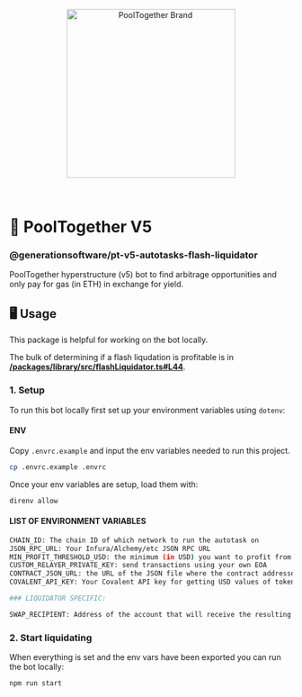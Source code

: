 <p align="center">
  <img src="https://raw.githubusercontent.com/GenerationSoftware/pt-v5-utils-js/main/img/pooltogether-logo--purple@2x.png?raw=true" alt="PoolTogether Brand" style="max-width:100%;" width="300">
</p>

<br />

# 🤖 PoolTogether V5

### @generationsoftware/pt-v5-autotasks-flash-liquidator

PoolTogether hyperstructure (v5) bot to find arbitrage opportunities and only pay for gas (in ETH) in exchange for yield.

## 🖥️ Usage

This package is helpful for working on the bot locally.

The bulk of determining if a flash liqudation is profitable is in **[/packages/library/src/flashLiquidator.ts#L44](../library)**.

### 1. Setup

To run this bot locally first set up your environment variables using `dotenv`:

#### ENV

Copy `.envrc.example` and input the env variables needed to run this project.

```sh
cp .envrc.example .envrc
```

Once your env variables are setup, load them with:

```sh
direnv allow
```

#### LIST OF ENVIRONMENT VARIABLES

```sh
CHAIN_ID: The chain ID of which network to run the autotask on
JSON_RPC_URL: Your Infura/Alchemy/etc JSON RPC URL
MIN_PROFIT_THRESHOLD_USD: the minimum (in USD) you want to profit from each swap (ie. 1 is $1.00)
CUSTOM_RELAYER_PRIVATE_KEY: send transactions using your own EOA
CONTRACT_JSON_URL: the URL of the JSON file where the contract addresses and ABIs live (typically a commit on GitHub)
COVALENT_API_KEY: Your Covalent API key for getting USD values of tokens (optional)

### LIQUIDATOR SPECIFIC:

SWAP_RECIPIENT: Address of the account that will receive the resulting swap tokens, can be any other contract/EOA address or if blank sets recipient to be the relayer address

```

### 2. Start liquidating

When everything is set and the env vars have been exported you can run the bot locally:

```sh
npm run start
```
